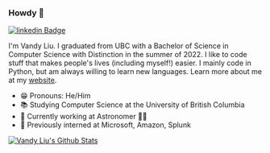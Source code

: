 ### Howdy 👋

[![linkedin Badge](https://img.shields.io/badge/vandy--liu-blue?style=social&logo=Linkedin&logoColor=blue&link=https://www.linkedin.com/in/vandy-liu)](https://www.linkedin.com/in/vandy-liu)

I'm Vandy Liu. I graduated from UBC with a Bachelor of Science in Computer Science with Distinction in the summer of 2022. I like to code stuff that makes people's lives (including myself!) easier. I mainly code in Python, but am always willing to learn new languages. Learn more about me at my [website](https://vandyliu.com).

- 😁 Pronouns: He/Him
- 📚 Studying Computer Science at the University of British Columbia
- 💼 Currently working at Astronomer 👨‍🚀
- 🏢 Previously interned at Microsoft, Amazon, Splunk

<a href="#stats" align="center">
    <img align="center" alt="Vandy Liu's Github Stats" src="https://github-readme-stats.vercel.app/api?username=vandyliu&count_private=true&show_icons=true&include_all_commits=true&show_owner=true"/>
</a>

